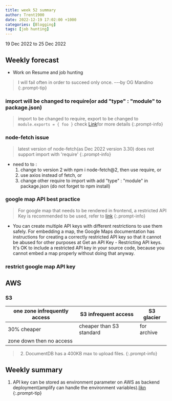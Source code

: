 ```yaml
---
title: week 52 summary
author: Trent1900
date: 2022-12-19 17:02:00 +1000
categories: [Blogging]
tags: [job hunting]
---
```


19 Dec 2022 to 25 Dec 2022

## Weekly forecast

- Work on Resume and job hunting

> I will fail often in order to succeed only once. ---by OG Mandino<!-- prettier-ignore -->
{:.prompt-tip}

### import will be changed to require(or add "type" : "module" to package.json)

> import to be changed to require, export to be changed to `module.exports = { foo }` check [Link](https://www.stanleyulili.com/node/node-modules-import-and-use-functions-from-another-file/#:~:text=To%20include%20functions%20defined%20in%20another%20file%20in%20Node.,functions%20using%20the%20dot%20notation)for more details<!-- prettier-ignore -->
{:.prompt-info}

### node-fetch issue

> latest version of node-fetch(as Dec 2022 version 3.30) does not support import with 'require'<!-- prettier-ignore -->
{:.prompt-info}

- need to to :
  1. change to version 2 with npm i node-fetch@2, then use require, or
  2. use axios instead of fetch, or
  3. change other require to import with add "type" : "module" in package.json (do not forget to npm install)

### google map API best practice

> For google map that needs to be rendered in frontend, a restricted API Key is recommended to be used, refer to [link](https://stackoverflow.com/questions/38153734/do-i-need-to-hide-api-key-when-using-google-maps-js-api-if-so-how)<!-- prettier-ignore -->
{:.prompt-info}

- You can create multiple API keys with different restrictions to use them safely. For embedding a map, the Google Maps documentation has instructions for creating a correctly restricted API key so that it cannot be abused for other purposes at Get an API Key - Restricting API keys. It's OK to include a restricted API key in your source code, because you cannot embed a map properly without doing that anyway.

### restrict google map API key

## AWS

### S3

| one zone infrequently access | S3 infrequent access     | S3 glacier  |
| ---------------------------- | ------------------------ | ----------- |
| 30% cheaper                  | cheaper than S3 standard | for archive |
| zone down then no access     |                          |             |

> 2. DocumentDB has a 400KB max to upload files. <!-- prettier-ignore -->
{:.prompt-info}

## Weekly summary

1. API key can be stored as environment parameter on AWS as backend deployment(amplify can handle the environment variables).[likn](https://docs.aws.amazon.com/amplify/latest/userguide/environment-variables.html)<!-- prettier-ignore -->
{:.prompt-tip}
